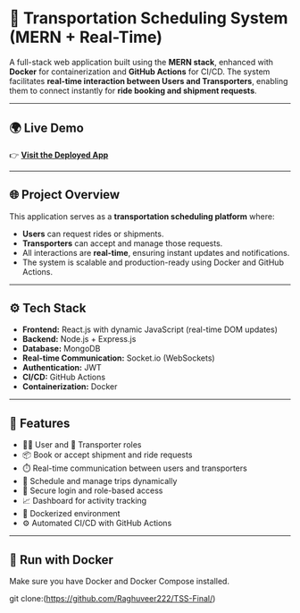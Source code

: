 # 🚚 Transportation Scheduling System (MERN + Real-Time)

A full-stack web application built using the **MERN stack**, enhanced with **Docker** for containerization and **GitHub Actions** for CI/CD. The system facilitates **real-time interaction between Users and Transporters**, enabling them to connect instantly for **ride booking and shipment requests**.

---

## 🌍 Live Demo

👉 **[Visit the Deployed App](https://transporter-schedular.onrender.com)**

---

## 🌐 Project Overview

This application serves as a **transportation scheduling platform** where:

- **Users** can request rides or shipments.
- **Transporters** can accept and manage those requests.
- All interactions are **real-time**, ensuring instant updates and notifications.
- The system is scalable and production-ready using Docker and GitHub Actions.

---

## ⚙️ Tech Stack

- **Frontend:** React.js with dynamic JavaScript (real-time DOM updates)
- **Backend:** Node.js + Express.js
- **Database:** MongoDB
- **Real-time Communication:** Socket.io (WebSockets)
- **Authentication:** JWT
- **CI/CD:** GitHub Actions
- **Containerization:** Docker

---

## 🚀 Features

- 🧍‍♂️ User and 🚛 Transporter roles
- 📦 Book or accept shipment and ride requests
- ⏱️ Real-time communication between users and transporters
- 📅 Schedule and manage trips dynamically
- 🔐 Secure login and role-based access
- 📈 Dashboard for activity tracking
- 🐳 Dockerized environment
- ⚙️ Automated CI/CD with GitHub Actions

---

## 🐳 Run with Docker

Make sure you have Docker and Docker Compose installed.

git clone:(https://github.com/Raghuveer222/TSS-Final/)
